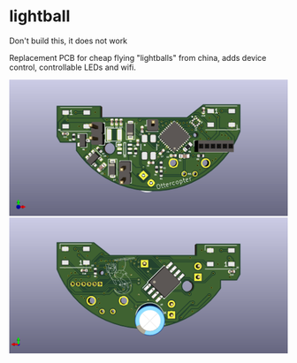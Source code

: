 # lightball

Don't build this, it does not work

Replacement PCB for cheap flying "lightballs" from china, adds device control, controllable LEDs and wifi.

![Front](https://raw.githubusercontent.com/Jan--Henrik/lightball/master/Front.png)
![Back](https://raw.githubusercontent.com/Jan--Henrik/lightball/master/Back.png)
